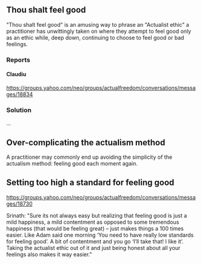 ## Thou shalt feel good

"Thou shalt feel good" is an amusing way to phrase an "Actualist ethic" a practitioner has unwittingly taken on where they attempt to feel good only as an ethic while, deep down, continuing to choose to feel good or bad feelings.

### Reports

#### Claudiu

https://groups.yahoo.com/neo/groups/actualfreedom/conversations/messages/18834

### Solution

...

## Over-complicating the actualism method

A practitioner may commonly end up avoiding the simplicity of the actualism method: feeling good each moment again.



## Setting too high a standard for feeling good

https://groups.yahoo.com/neo/groups/actualfreedom/conversations/messages/18730

Srinath: "Sure its not always easy but realizing that feeling good is just a mild happiness, a mild contentment as opposed to some tremendous happiness (that would be feeling great) – just  makes things a 100 times easier.  Like Adam said one morning ‘You need to have really low standards for feeling good’.  A bit of contentment and you go ‘I’ll take that! I like it’. Taking the actualist ethic out of it and just being honest about all your feelings also makes it way easier."